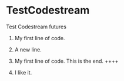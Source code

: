 # TestCodestream
Test Codestream futures

1. My first line of code.

2. A new line.

1. My first line of code. This is the end. ++++

2. I like it.
